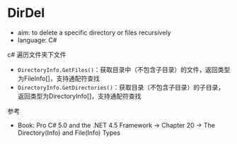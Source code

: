 # DirDel
- aim: to delete a specific directory or files recursively
- language: C#

c# 遍历文件夹下文件

- `DirectoryInfo.GetFiles()`：获取目录中（不包含子目录）的文件，返回类型为FileInfo[]，支持通配符查找
- `DirectoryInfo.GetDirectories()`：获取目录（不包含子目录）的子目录，返回类型为DirectoryInfo[]，支持通配符查找


参考
- Book: Pro C# 5.0 and the .NET 4.5 Framework -> Chapter 20 -> The Directory(Info) and File(Info) Types
